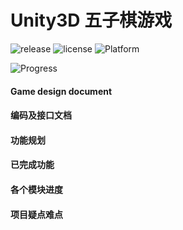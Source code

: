 # Unity3D 五子棋游戏
![release](https://img.shields.io/badge/Release-Ver.0.0.1-green.svg) ![license](https://img.shields.io/badge/License-MIT-blue.svg) ![Platform](https://img.shields.io/badge/Platform-iOS丨Android-blueviolet.svg)

![Progress](http://progressed.io/bar/10?title=progress)

#### Game design document


#### 编码及接口文档

#### 功能规划

#### 已完成功能

#### 各个模块进度

#### 项目疑点难点